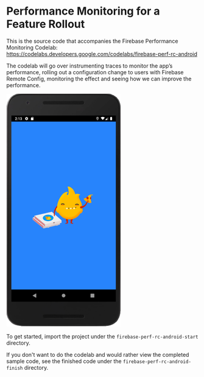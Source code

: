 # Performance Monitoring for a Feature Rollout

This is the source code that accompanies the Firebase Performance Monitoring Codelab:
https://codelabs.developers.google.com/codelabs/firebase-perf-rc-android

The codelab will go over instrumenting traces to monitor the app’s performance,
rolling out a configuration change to users with Firebase Remote Config, monitoring the effect and seeing
how we can improve the performance.

<img src="docs/home.png" width="300"/>

To get started, import the project under the `firebase-perf-rc-android-start` directory.

If you don't want to do the codelab and would rather view the completed
sample code, see the finished code under the `firebase-perf-rc-android-finish` directory.
